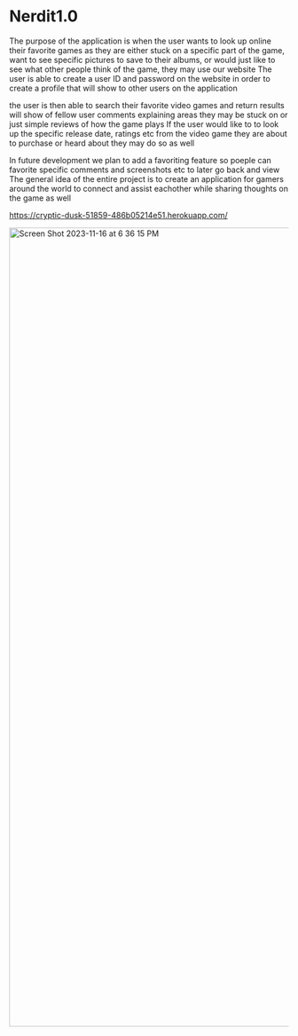 # Nerdit1.0

The purpose of the application is when the user wants to look up online their favorite games as they are either stuck on a specific part of the game, want to see specific pictures to save to their albums, or would just like to see what other people think of the game, they may use our website
The user is able to create a user ID and password on the website in order to create a profile that will show to other users on the application

the user is then able to search their favorite video games and return results will show of fellow user comments explaining areas they may be stuck on or just simple reviews of how the game plays
If the user would like to to look up the specific release date, ratings etc from the video game they are about to purchase or heard about they may do so as well

In future development we plan to add a favoriting feature so poeple can favorite specific comments and screenshots etc to later go back and view
The general idea of the entire project is to create an application for gamers around the world to connect and assist eachother while sharing thoughts on the game as well

https://cryptic-dusk-51859-486b05214e51.herokuapp.com/


<img width="1440" alt="Screen Shot 2023-11-16 at 6 36 15 PM" src="https://github.com/DannyFischler/Nerdit1.0/assets/139185609/ec5e9935-11c7-4905-9044-3df0d9c29536">


